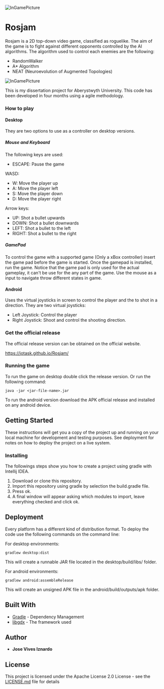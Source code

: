 
![InGamePicture](http://gdurl.com/wkrP)

# Rosjam

Rosjam is a 2D top-down video game, classified as roguelike. The aim of the game is to fight against different opponents controlled by the AI algorithms.
The algorithm used to control each enemies are the following:
* RandomWalker
* A* Algorithm
* NEAT (Neuroevolution of Augmented Topologies)


![InGamePicture](http://gdurl.com/C59W)


This is my dissertation project for Aberystwyth University. This code has been developed in four months using a agile methodology.

### How to play
#### Desktop
They are two options to use as a controller on desktop versions.

##### Mouse and Keyboard
The following keys are used:

* ESCAPE: Pause the game

WASD:
* W: Move the player up
* A: Move the player left
* S: Move the player down
* D: Move the player right

Arrow keys:
* UP: Shot a bullet upwards
* DOWN: Shot a bullet downwards
* LEFT: Shot a bullet to the left
* RIGHT: Shot a bullet to the right

##### GamePad
To control the game with a supported game (Only a xBox controller) insert the game pad before the game is started. Once the gamepad is installed, run the game. Notice that the game pad is only used for the actual gameplay, it can't be use for the any part of the game. Use the mouse as a input to navigate throw different states in game.



#### Android
Uses the virtual joysticks in screen to control the player and the to shot in a direction. They are two virtual joysticks:
 * Left Joystick: Control the player
 * Right Joystick: Shoot and control the shooting direction.

### Get the official release
The official release version can be obtained on the official website.

https://jotask.github.io/Rosjam/

### Running the game
To run the game on desktop double click the release version. Or run the following command:

```
java -jar <jar-file-name>.jar
```

To run the android version download the APK official release and installed on any android device.

## Getting Started

These instructions will get you a copy of the project up and running on your local machine for development and testing purposes. See deployment for notes on how to deploy the project on a live system.

### Installing

The followings steps show you how to create a project using gradle with Intellij IDEA.
1. Download or clone this repository.
2. Import this repository using gradle by selection the build.gradle file.
3. Press ok.
4. A final window will appear asking which modules to import, leave everything checked and click ok.

## Deployment

Every platform has a different kind of distribution format. To deploy the code use the following commands on the command line:

For desktop environments:
```
gradlew desktop:dist
```

This will create a runnable JAR file located in the desktop/build/libs/ folder.

For android environments:
```
gradlew android:assembleRelease
```

This will create an unsigned APK file in the android/build/outputs/apk folder. 

## Built With

* [Gradle](https://gradle.org/) - Dependency Management
* [libgdx](https://libgdx.badlogicgames.com/) - The framework used

## Author

* **Jose Vives Iznardo**

## License

This project is licensed under the Apache License 2.0 License - see the [LICENSE.md](LICENSE.md) file for details
